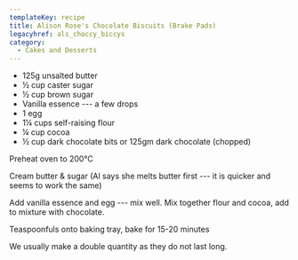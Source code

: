 ```yaml
---
templateKey: recipe
title: Alison Rose's Chocolate Biscuits (Brake Pads)
legacyhref: als_choccy_biccys
category:
  - Cakes and Desserts
---
```

-   125g unsalted butter
-   ½ cup caster sugar
-   ½ cup brown sugar
-   Vanilla essence --- a few drops
-   1 egg
-   1¼ cups self-raising flour
-   ¼ cup cocoa
-   ½ cup dark chocolate bits or 125gm dark chocolate (chopped)

Preheat oven to 200°C

Cream butter & sugar (Al says she melts butter first --- it is quicker and seems to work the same)

Add vanilla essence and egg --- mix well. Mix together flour and cocoa, add to mixture with chocolate.

Teaspoonfuls onto baking tray, bake for 15-20 minutes

We usually make a double quantity as they do not last long.